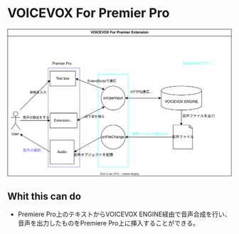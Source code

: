 # VOICEVOX For Premier Pro

![設計図](diagrams.drawio.svg)

## Whit this can do

- Premiere Pro上のテキストからVOICEVOX ENGINE経由で音声合成を行い、音声を出力したものをPremiere Pro上に挿入することができる。
